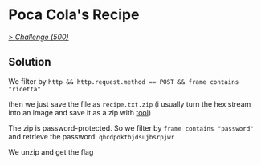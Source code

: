 # Poca Cola's Recipe

[> *Challenge (500)*](https://training.olicyber.it/challenges#challenge-25)

## Solution

We filter by `http && http.request.method == POST && frame contains "ricetta"`

then we just save the file as `recipe.txt.zip` (i usually turn the hex stream into an image and save it as a zip with [tool](https://codepen.io/abdhass/pen/jdRNdj))

The zip is password-protected. So we filter by `frame contains "password"` and retrieve the password: `qhcdpoktbjdsujbsrpjwr`

We unzip and get the flag
